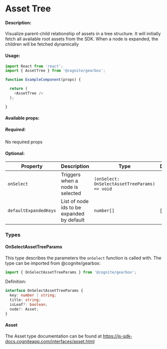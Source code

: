 # Asset Tree

<!-- STORY -->

#### Description:

Visualize parent-child relationship of assets in a tree structure. It will initially fetch all available root assets from the SDK. When a node is expanded, the children will be fetched dynamically

#### Usage:

```typescript jsx
import React from 'react';
import { AssetTree } from '@cognite/gearbox';

function ExampleComponent(props) {

  return (
    <AssetTree />
  );

}
```

#### Available props:
##### Required:

No required props

#### Optional:

| Property              | Description                                 | Type                        | Default |
| --------------------- | ------------------------------------------- | --------------------------- | ------- |
| `onSelect`            | Triggers when a node is selected            | `(onSelect: OnSelectAssetTreeParams) => void` |         |
| `defaultExpandedKeys` | List of node ids to be expanded by default  | `number[]`                  | [] |


### Types

#### OnSelectAssetTreeParams

This type describes the parameters the `onSelect` function is called with.
The type can be imported from @cognite/gearbox:

```typescript
import { OnSelectAssetTreeParams } from '@cognite/gearbox';
```

Definition:

```typescript
interface OnSelectAssetTreeParams {
  key: number | string;
  title: string;
  isLeaf?: boolean;
  node?: Asset;
}

```

#### Asset

The Asset type documentation can be found at https://js-sdk-docs.cogniteapp.com/interfaces/asset.html
